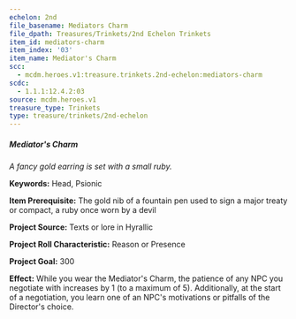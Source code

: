 ```yaml
---
echelon: 2nd
file_basename: Mediators Charm
file_dpath: Treasures/Trinkets/2nd Echelon Trinkets
item_id: mediators-charm
item_index: '03'
item_name: Mediator's Charm
scc:
  - mcdm.heroes.v1:treasure.trinkets.2nd-echelon:mediators-charm
scdc:
  - 1.1.1:12.4.2:03
source: mcdm.heroes.v1
treasure_type: Trinkets
type: treasure/trinkets/2nd-echelon
---
```


##### Mediator's Charm

*A fancy gold earring is set with a small ruby.*

**Keywords:** Head, Psionic

**Item Prerequisite:** The gold nib of a fountain pen used to sign a major treaty or compact, a ruby once worn by a devil

**Project Source:** Texts or lore in Hyrallic

**Project Roll Characteristic:** Reason or Presence

**Project Goal:** 300

**Effect:** While you wear the Mediator's Charm, the patience of any NPC you negotiate with increases by 1 (to a maximum of 5). Additionally, at the start of a negotiation, you learn one of an NPC's motivations or pitfalls of the Director's choice.
